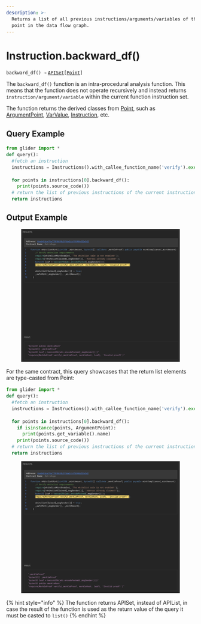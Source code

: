 ```yaml
---
description: >-
  Returns a list of all previous instructions/arguments/variables of the current
  point in the data flow graph.
---
```


# Instruction.backward\_df()

`backward_df() →` [`APISet`](../iterables/apiset.md)`[`[`Point`](../point/)`]`

The `backward_df()` function is an intra-procedural analysis function. This means that the function does not operate recursively and instead returns `instruction/argument/variable` within the current function instruction set.

The function returns the derived classes from [Point](../point/), such as [ArgumentPoint](../point/argumentpoint.md), [VarValue](../point/varvalue/), [Instruction](./), etc.

## Query Example

```python
from glider import *
def query():
  #fetch an instruction
  instructions = Instructions().with_callee_function_name('verify').exec(1)
  
  for points in instructions[0].backward_df():
    print(points.source_code())
  # return the list of previous instructions of the current instruction
  return instructions
```

## Output Example

<figure><img src="../../.gitbook/assets/image (180).png" alt=""><figcaption></figcaption></figure>

For the same contract, this query showcases that the return list elements are type-casted from Point:

```python
from glider import *
def query():
  #fetch an instruction
  instructions = Instructions().with_callee_function_name('verify').exec(1)
  
  for points in instructions[0].backward_df():
    if isinstance(points, ArgumentPoint):
      print(points.get_variable().name)
    print(points.source_code())
  # return the list of previous instructions of the current instruction
  return instructions
```

<figure><img src="../../.gitbook/assets/image (181).png" alt=""><figcaption></figcaption></figure>



{% hint style="info" %}
The function returns APISet, instead of APIList, in case the result of the function is used as the return value of the query it must be casted to `list()`
{% endhint %}
